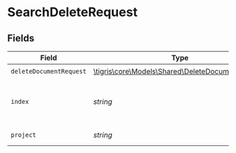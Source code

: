 # SearchDeleteRequest


## Fields

| Field                                                                                            | Type                                                                                             | Required                                                                                         | Description                                                                                      |
| ------------------------------------------------------------------------------------------------ | ------------------------------------------------------------------------------------------------ | ------------------------------------------------------------------------------------------------ | ------------------------------------------------------------------------------------------------ |
| `deleteDocumentRequest`                                                                          | [\tigris\core\Models\Shared\DeleteDocumentRequest](../../Models/Shared/DeleteDocumentRequest.md) | :heavy_check_mark:                                                                               | N/A                                                                                              |
| `index`                                                                                          | *string*                                                                                         | :heavy_check_mark:                                                                               | The index name of the documents that needs deletion.                                             |
| `project`                                                                                        | *string*                                                                                         | :heavy_check_mark:                                                                               | The project name.                                                                                |